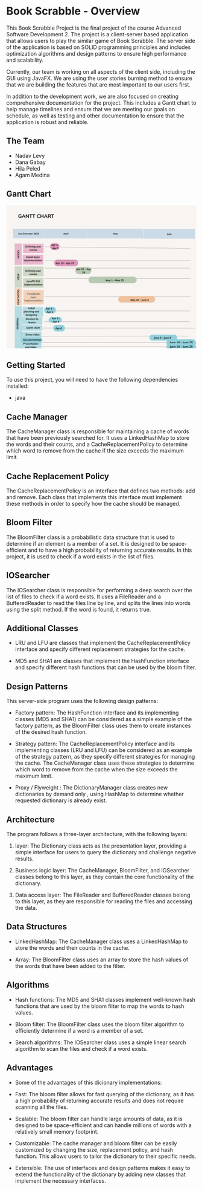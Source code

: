
# Book Scrabble - Overview

This Book Scrabble Project is the final project of the course Advanced Software Development 2.
The project is a client-server based application that allows users to play the similar game of Book Scrabble.
The server side of the application is based on SOLID programming principles and includes optimization algorithms and design patterns to ensure high performance and scalability.

Currently, our team is working on all aspects of the client side, including the GUI using JavaFX. We are using the user stories burning method to ensure that we are building the features that are most important to our users first.

In addition to the development work, we are also focused on creating comprehensive documentation for the project. This includes a Gantt chart to help manage timelines and ensure that we are meeting our goals on schedule, as well as testing and other documentation to ensure that the application is robust and reliable.



## The Team

* Nadav Levy
* Dana Gabay
* Hila Peled
* Agam Medina

## Gantt Chart

![Gantt Chart](./Model.png)



## Getting Started

To use this project, you will need to have the following dependencies installed:

* java


## Cache Manager

The CacheManager class is responsible for maintaining a cache of words that have been previously searched for. It uses a LinkedHashMap to store the words and their counts, and a CacheReplacementPolicy to determine which word to remove from the cache if the size exceeds the maximum limit.

## Cache Replacement Policy

The CacheReplacementPolicy is an interface that defines two methods: add and remove. Each class that implements this interface must implement these methods in order to specify how the cache should be managed.

## Bloom Filter

The BloomFilter class is a probabilistic data structure that is used to determine if an element is a member of a set. It is designed to be space-efficient and to have a high probability of returning accurate results. In this project, it is used to check if a word exists in the list of files.

## IOSearcher

The IOSearcher class is responsible for performing a deep search over the list of files to check if a word exists. It uses a FileReader and a BufferedReader to read the files line by line, and splits the lines into words using the split method. If the word is found, it returns true.

## Additional Classes

* LRU and LFU are classes that implement the CacheReplacementPolicy interface and specify different replacement strategies for the cache.

* MD5 and SHA1 are classes that implement the HashFunction interface and specify different hash functions that can be used by the bloom filter.

## Design Patterns

This server-side program uses the following design patterns:

* Factory pattern: The HashFunction interface and its implementing classes (MD5 and SHA1) can be considered as a simple example of the factory pattern, as the BloomFilter class uses them to create instances of the desired hash function.

* Strategy pattern: The CacheReplacementPolicy interface and its implementing classes (LRU and LFU) can be considered as an example of the strategy pattern, as they specify different strategies for managing the cache. The CacheManager class uses these strategies to determine which word to remove from the cache when the size exceeds the maximum limit.

* Proxy / Flyweight : The DictionaryManager class creates new dictionaries by demand only , using HashMap to determine whether requested dictionary is already exist.

## Architecture

The program follows a three-layer architecture, with the following layers:

1.  layer: The Dictionary class acts as the presentation layer, providing a simple interface for users to query the dictionary and challenge negative results.

2. Business logic layer: The CacheManager, BloomFilter, and IOSearcher classes belong to this layer, as they contain the core functionality of the dictionary.

3. Data access layer: The FileReader and BufferedReader classes belong to this layer, as they are responsible for reading the files and accessing the data.
## Data Structures

* LinkedHashMap: The CacheManager class uses a LinkedHashMap to store the words and their counts in the cache.

* Array: The BloomFilter class uses an array to store the hash values of the words that have been added to the filter.

## Algorithms

* Hash functions: The MD5 and SHA1 classes implement well-known hash functions that are used by the bloom filter to map the words to hash values.

* Bloom filter: The BloomFilter class uses the bloom filter algorithm to efficiently determine if a word is a member of a set.

* Search algorithms: The IOSearcher class uses a simple linear search algorithm to scan the files and check if a word exists.


## Advantages

* Some of the advantages of this dicionary implementations:

* Fast: The bloom filter allows for fast querying of the dictionary, as it has a high probability of returning accurate results and does not require scanning all the files.

* Scalable: The bloom filter can handle large amounts of data, as it is designed to be space-efficient and can handle millions of words with a relatively small memory footprint.

* Customizable: The cache manager and bloom filter can be easily customized by changing the size, replacement policy, and hash function. This allows users to tailor the dictionary to their specific needs.

* Extensible: The use of interfaces and design patterns makes it easy to extend the functionality of the dictionary by adding new classes that implement the necessary interfaces.
